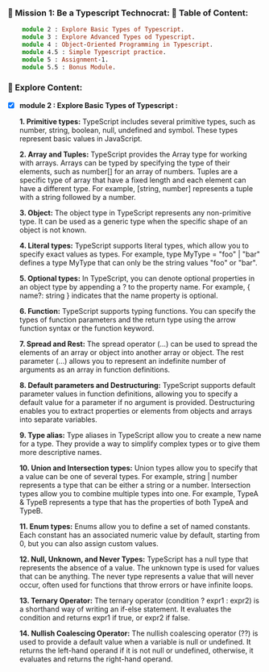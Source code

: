 ### 🎯 Mission 1: Be a Typescript Technocrat: 📗 Table of Content:

```ts
    module 2 : Explore Basic Types of Typescript.
    module 3 : Explore Advanced Types od Typescript.
    module 4 : Object-Oriented Programming in Typescript.
    module 4.5 : Simple Typescript practice.
    module 5 : Assignment-1.
    module 5.5 : Bonus Module.
```
### 📗 Explore Content:
- [x] **module 2 : Explore Basic Types of Typescript :**

    **1. Primitive types:** TypeScript includes several primitive types, such as number, string, boolean, null, undefined and symbol. These types represent basic values in JavaScript.

    **2. Array and Tuples:** TypeScript provides the Array type for working with arrays. Arrays can be typed by specifying the type of their elements, such as number[] for an array of numbers. Tuples are a specific type of array that have a fixed length and each element can have a different type. For example, [string, number] represents a tuple with a string followed by a number.

    **3. Object:** The object type in TypeScript represents any non-primitive type. It can be used as a generic type when the specific shape of an object is not known.

    **4. Literal types:** TypeScript supports literal types, which allow you to specify exact values as types. For example, type MyType = "foo" | "bar" defines a type MyType that can only be the string values "foo" or "bar".

    **5. Optional types:** In TypeScript, you can denote optional properties in an object type by appending a ? to the property name. For example, { name?: string } indicates that the name property is optional.

    **6. Function:** TypeScript supports typing functions. You can specify the types of function parameters and the return type using the arrow function syntax or the function keyword.

    **7. Spread and Rest:** The spread operator (...) can be used to spread the elements of an array or object into another array or object. The rest parameter (...) allows you to represent an indefinite number of arguments as an array in function definitions.

    **8. Default parameters and Destructuring:** TypeScript supports default parameter values in function definitions, allowing you to specify a default value for a parameter if no argument is provided. Destructuring enables you to extract properties or elements from objects and arrays into separate variables.

    **9. Type alias:** Type aliases in TypeScript allow you to create a new name for a type. They provide a way to simplify complex types or to give them more descriptive names.

    **10. Union and Intersection types:** Union types allow you to specify that a value can be one of several types. For example, string | number represents a type that can be either a string or a number. Intersection types allow you to combine multiple types into one. For example, TypeA & TypeB represents a type that has the properties of both TypeA and TypeB.

    **11. Enum types:** Enums allow you to define a set of named constants. Each constant has an associated numeric value by default, starting from 0, but you can also assign custom values.

    **12. Null, Unknown, and Never Types:** TypeScript has a null type that represents the absence of a value. The unknown type is used for values that can be anything. The never type represents a value that will never occur, often used for functions that throw errors or have infinite loops.

    **13. Ternary Operator:** The ternary operator (condition ? expr1 : expr2) is a shorthand way of writing an if-else statement. It evaluates the condition and returns expr1 if true, or expr2 if false.

    **14. Nullish Coalescing Operator:** The nullish coalescing operator (??) is used to provide a default value when a variable is null or undefined. It returns the left-hand operand if it is not null or undefined, otherwise, it evaluates and returns the right-hand operand.





